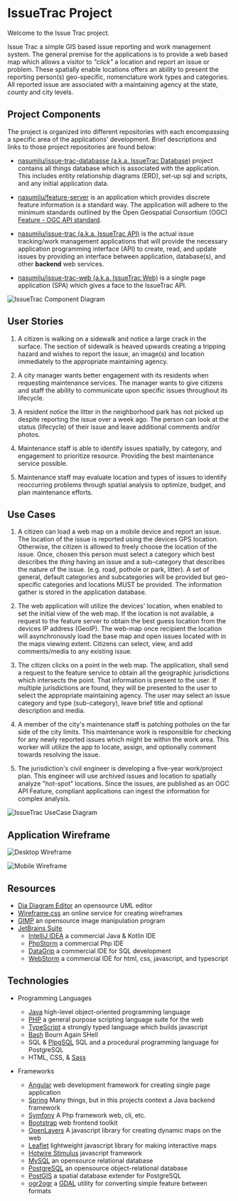 # IssueTrac Project

Welcome to the Issue Trac project. 

Issue Trac a simple GIS based issue reporting and work management system. The general premise for the applications is to 
provide a web based map which allows a visitor to _"click"_ a location and report an issue or problem. These spatially 
enable locations offers an ability to present the reporting person(s) geo-specific, nomenclature work types and 
categories. All reported issue are associated with a maintaining agency at the state, county and 
city levels. 


## Project Components 

The project is organized into different repositories with each encompassing a specific area of the applications' 
development. Brief descriptions and links to those project repositories are found below:

- [nasumilu/issue-trac-databasse (a.k.a. IssueTrac Database)](https://github.com/nasumilu/issue-trac-databsase) project 
  contains all things database which is associated with the application. This includes entity relationship diagrams 
  (ERD), set-up sql and scripts, and any initial application data.

- [nasumilu/feature-server](https://github.com/nasumilu/feature-server) is an application which provides discrete 
  feature information is a standard way. The application will adhere to the minimum standards outlined by the 
  Open Geospatial Consortium (OGC) [Feature - OGC API standard](https://docs.opengeospatial.org/is/17-069r4/17-069r4.html).

- [nasumilu/issue-trac (a.k.a. IssueTrac API)](https://github.com/nasumilu/issue-trac-api) is the actual issue 
  tracking/work management applications that will provide the necessary application programming interface (API) to create, 
  read, and update issues by providing an interface between application, database(s), and other **backend** web services.

- [nasumilu/issue-trac-web (a.k.a. IssueTrac Web)](https://github.com/nasumilu/issue-trac-web) is a single page 
  application (SPA) which gives a face to the IssueTrac API. 

![IssueTrac Component Diagram](./dist/images/component.png)

## User Stories

1. A citizen is walking on a sidewalk and notice a large crack in the surface. The section of sidewalk is heaved upwards
   creating a tripping hazard and wishes to report the issue, an image(s) and location immediately to the appropriate
   maintaining agency. 

2. A city manager wants better engagement with its residents when requesting maintenance services. The manager wants to
   give citizens and staff the ability to communicate upon specific issues throughout its lifecycle.

3. A resident notice the litter in the neighborhood park has not picked up despite reporting the issue over a week 
   ago. The person can look at the status (lifecycle) of their issue and leave additional comments and/or photos.

4. Maintenance staff is able to identify issues spatially, by category, and engagement to prioritize resource. Providing
   the best maintenance service possible.

5. Maintenance staff may evaluate location and types of issues to identify reoccurring problems through spatial analysis
   to optimize, budget, and plan maintenance efforts.

## Use Cases

1. A citizen can load a web map on a mobile device and report an issue. The location of the issue is reported using the 
   devices GPS location. Otherwise, the citizen is allowed to freely choose the location of the issue. Once, chosen this 
   person must select a category which best describes the _thing_ having an issue and a sub-category that describes the 
   nature of the issue. (e.g. road, pothole or park, litter). A set of general, default categories and subcategories 
   will be provided but geo-specific categories and locations MUST be provided. The information gather is stored in the
   application database.

2. The web application will utilize the devices' location, when enabled to set the initial view of the web map. If the 
   location is not available, a request to the feature server to obtain the best guess location from the devices IP
   address (GeoIP). The web-map once recipient the location will asynchronously load the base map and open issues located
   with in the maps viewing extent. Citizens can select, view, and add comments/media to any existing issue.

3. The citizen clicks on a point in the web map. The application, shall send a request to the feature service to obtain
   all the geographic jurisdictions which intersects the point. That information is present to the user. If multiple 
   jurisdictions are found, they will be presented to the user to select the appropriate maintaining agency. The user 
   may select an issue category and type (sub-category), leave brief title and optional description and media.

4. A member of the city's maintenance staff is patching potholes on the far side of the city limits. This maintenance
   work is responsible for checking for any newly reported issues which might be within the work area. This worker will
   utilize the app to locate, assign, and optionally comment towards resolving the issue.

5. The jurisdiction's civil engineer is developing a five-year work/project plan. This engineer will use archived issues
   and location to spatially analyze "hot-spot" locations. Since the issues, are published as an OGC API Feature,
   compliant applications can ingest the information for complex analysis.

![IssueTrac UseCase Diagram](./dist/images/use-case.png)

## Application Wireframe

![Desktop Wireframe](dist/images/wireframe-desktop.png)

![Mobile Wireframe](dist/images/wireframe-mobile.png)

## Resources
- [Dia Diagram Editor](http://dia-installer.de/) an opensource UML editor
- [Wireframe.css](https://wireframe.cc/) an online service for creating wireframes
- [GIMP](https://www.gimp.org/) an opensource image manipulation program
- [JetBrains Suite](https://www.jetbrains.com/)
  - [IntelliJ IDEA](https://www.jetbrains.com/idea/) a commercial Java & Kotlin IDE
  - [PhpStorm](https://www.jetbrains.com/phpstorm/) a commercial Php IDE
  - [DataGrip](https://www.jetbrains.com/datagrip/) a commercial IDE for SQL development
  - [WebStorm](https://www.jetbrains.com/webstorm/) a commercial IDE for html, css, javascript, and typescript

## Technologies
- Programming Languages
  - [Java](https://www.java.com/en/) high-level object-oriented programming language
  - [PHP](https://www.php.net/) a general purpose scripting language suite for the web
  - [TypeScript](https://www.typescriptlang.org/) a strongly typed language which builds javascript
  - [Bash](https://www.gnu.org/software/bash/) Bourn Again SHell
  - SQL & [PlpgSQL](https://www.postgresql.org/docs/current/plpgsql.html) SQL and a procedural programming language for PostgreSQL
  - HTML, CSS, & [Sass](https://sass-lang.com/)
  
- Frameworks
  - [Angular](https://angular.io/) web development framework for creating single page application
  - [Spring](https://spring.io/) Many things, but in this projects context a Java backend framework
  - [Symfony](https://symfony.com/) A Php framework web, cli, etc.
  - [Bootstrap](https://getbootstrap.com/) web frontend toolkit 
  - [OpenLayers](https://openlayers.org/) A javascript library for creating dynamic maps on the web
  - [Leaflet](https://leafletjs.com/) lightweight javascript library for making interactive maps
  - [Hotwire Stimulus](https://stimulus.hotwired.dev/) javascript framework
  - [MySQL](https://www.mysql.com/) an opensource relational database
  - [PostgreSQL](https://www.postgresql.org/) an opensource object-relational database
  - [PostGIS](https://postgis.net/) a spatial database extender for PostgreSQL
  - [ogr2ogr](https://gdal.org/programs/ogr2ogr.html) a [GDAL](https://gdal.org/) utility for converting simple feature between formats